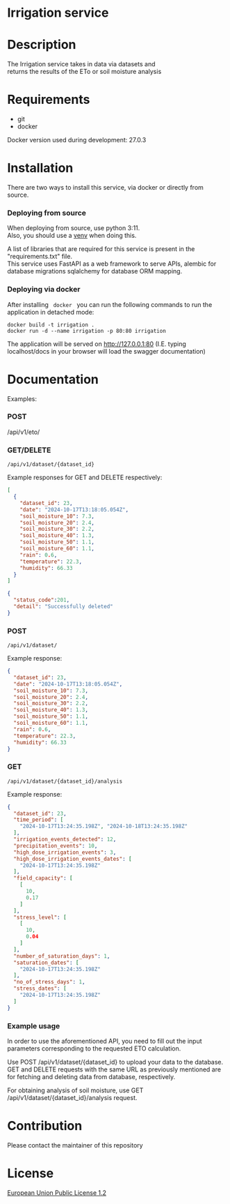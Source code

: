 # Irrigation service

# Description

The Irrigation service takes in data via datasets and \
returns the results of the ETo or soil moisture analysis

# Requirements

<ul>
    <li>git</li>
    <li>docker</li>
</ul>

Docker version used during development: 27.0.3

# Installation

There are two ways to install this service, via docker or directly from source.

<h3> Deploying from source </h3>

When deploying from source, use python 3:11.\
Also, you should use a [venv](https://peps.python.org/pep-0405/) when doing this.

A list of libraries that are required for this service is present in the "requirements.txt" file.\
This service uses FastAPI as a web framework to serve APIs, alembic for database migrations sqlalchemy for database ORM mapping.

<h3> Deploying via docker </h3>

After installing <code> docker </code> you can run the following commands to run the application in detached mode:

```
docker build -t irrigation .
docker run -d --name irrigation -p 80:80 irrigation
```

The application will be served on http://127.0.0.1:80 (I.E. typing localhost/docs in your browser will load the swagger documentation)

# Documentation

Examples:
<h3>POST</h3>
/api/v1/eto/

<h3>GET/DELETE</h3>

```
/api/v1/dataset/{dataset_id}
```

Example responses for GET and DELETE respectively:

```json
[
  {
    "dataset_id": 23,
    "date": "2024-10-17T13:18:05.054Z",
    "soil_moisture_10": 7.3,
    "soil_moisture_20": 2.4,
    "soil_moisture_30": 2.2,
    "soil_moisture_40": 1.3,
    "soil_moisture_50": 1.1,
    "soil_moisture_60": 1.1,
    "rain": 0.6,
    "temperature": 22.3,
    "humidity": 66.33
  }
]
```

```json
{
  "status_code":201, 
  "detail": "Successfully deleted"
}
```

<h3>POST</h3>

```
/api/v1/dataset/
```

Example response:
```json
{
  "dataset_id": 23,
  "date": "2024-10-17T13:18:05.054Z",
  "soil_moisture_10": 7.3,
  "soil_moisture_20": 2.4,
  "soil_moisture_30": 2.2,
  "soil_moisture_40": 1.3,
  "soil_moisture_50": 1.1,
  "soil_moisture_60": 1.1,
  "rain": 0.6,
  "temperature": 22.3,
  "humidity": 66.33 
}
```

<h3>GET</h3>

```
/api/v1/dataset/{dataset_id}/analysis
```

Example response:
```json
{
  "dataset_id": 23,
  "time_period": [
    "2024-10-17T13:24:35.198Z", "2024-10-18T13:24:35.198Z"
  ],
  "irrigation_events_detected": 12,
  "precipitation_events": 10,
  "high_dose_irrigation_events": 3,
  "high_dose_irrigation_events_dates": [
    "2024-10-17T13:24:35.198Z"
  ],
  "field_capacity": [
    [
      10,
      0.17
    ]
  ],
  "stress_level": [
    [
      10,
      0.04
    ]
  ],
  "number_of_saturation_days": 1,
  "saturation_dates": [
    "2024-10-17T13:24:35.198Z"
  ],
  "no_of_stress_days": 1,
  "stress_dates": [
    "2024-10-17T13:24:35.198Z"
  ]
}
```


<h3> Example usage </h3>

In order to use the aforementioned API, you need to fill out the input parameters corresponding to the requested ETO calculation.

Use POST /api/v1/dataset/{dataset_id} to upload your data to the database.
GET and DELETE requests with the same URL as previously mentioned are for fetching and deleting data from database, respectively.

For obtaining analysis of soil moisture, use GET /api/v1/dataset/{dataset_id}/analysis request. 

# Contribution
Please contact the maintainer of this repository

# License
[European Union Public License 1.2](https://github.com/openagri-eu/irrigation-management/blob/main/LICENSE)

